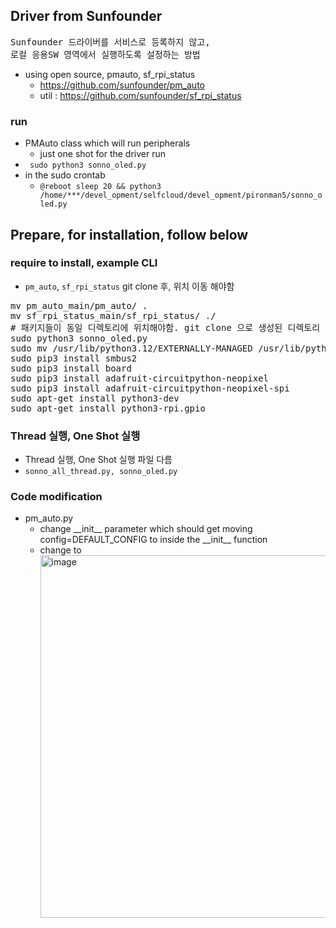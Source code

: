 ## Driver from Sunfounder 
<pre>
Sunfounder 드라이버를 서비스로 등록하지 않고,
로컬 응용SW 영역에서 실행하도록 설정하는 방법 
</pre>
- using open source, pmauto, sf_rpi_status
  - https://github.com/sunfounder/pm_auto
  - util : https://github.com/sunfounder/sf_rpi_status

### run
- PMAuto class which will run peripherals
  - just one shot for the driver run
- <code> sudo python3 sonno_oled.py </code>
- in the sudo crontab
  - <code>@reboot sleep 20 && python3 /home/***/devel_opment/selfcloud/devel_opment/pironman5/sonno_oled.py</code>
  
## Prepare, for installation, follow below
### require to install, example CLI
- <code>pm_auto</code>, <code>sf_rpi_status</code> git clone 후, 위치 이동 해야함
<pre>
mv pm_auto_main/pm_auto/ .
mv sf_rpi_status_main/sf_rpi_status/ ./
# 패키지들이 동일 디렉토리에 위치해야함. git clone 으로 생성된 디렉토리 하위에 package 위치함. 위치 변경 필요함 
sudo python3 sonno_oled.py 
sudo mv /usr/lib/python3.12/EXTERNALLY-MANAGED /usr/lib/python3.12/EXTERNALLY-MANAGED_OLD
sudo pip3 install smbus2 
sudo pip3 install board
sudo pip3 install adafruit-circuitpython-neopixel
sudo pip3 install adafruit-circuitpython-neopixel-spi
sudo apt-get install python3-dev 
sudo apt-get install python3-rpi.gpio
</pre>

### Thread 실행, One Shot 실행
- Thread 실행, One Shot 실행 파일 다름
- <code>sonno_all_thread.py, sonno_oled.py</code>
    
### Code modification
- pm_auto.py
  - change \_\_init\_\_ parameter which should get moving config=DEFAULT_CONFIG to inside the \_\_init\_\_ function 
  - change to <img width="580" alt="image" src="https://github.com/user-attachments/assets/cd10f814-5b7e-4aca-a5cc-a1ffdb218d0c">

